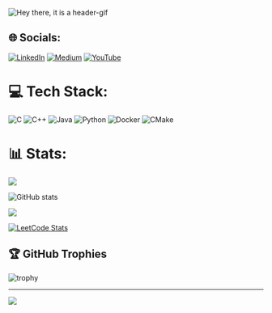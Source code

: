 
![Hey there, it is a header-gif](https://github.com/JiaChangGit/JiaChangGit/blob/main/header.gif)

## 🌐 Socials:
[![LinkedIn](https://img.shields.io/badge/LinkedIn-%230077B5.svg?logo=linkedin&logoColor=white)](https://linkedin.com/in/jia81920) 
[![Medium](https://img.shields.io/badge/Medium-12100E?logo=medium&logoColor=white)](https://medium.com/@xs8qw56h1) 
[![YouTube](https://img.shields.io/badge/YouTube-%23FF0000.svg?logo=YouTube&logoColor=white)](https://youtube.com/@Jia81920) 

# 💻 Tech Stack:
![C](https://img.shields.io/badge/c-%2300599C.svg?style=for-the-badge&logo=c&logoColor=white) ![C++](https://img.shields.io/badge/c++-%2300599C.svg?style=for-the-badge&logo=c%2B%2B&logoColor=white) ![Java](https://img.shields.io/badge/java-%23ED8B00.svg?style=for-the-badge&logo=openjdk&logoColor=white) ![Python](https://img.shields.io/badge/python-3670A0?style=for-the-badge&logo=python&logoColor=ffdd54) ![Docker](https://img.shields.io/badge/docker-%230db7ed.svg?style=for-the-badge&logo=docker&logoColor=white) ![CMake](https://img.shields.io/badge/CMake-%23008FBA.svg?style=for-the-badge&logo=cmake&logoColor=white)

# 📊 Stats:
![](https://github-readme-stats.vercel.app/api/top-langs/?username=JiaChangGit&theme=moltack&hide_border=false&count_private=true&layout=compact)

![GitHub stats](https://github-readme-stats.vercel.app/api?username=JiaChangGit&theme=moltack&hide_border=false&include_all_commits=true&count_private=true&rank_icon=github)

![](https://github-readme-streak-stats.herokuapp.com/?user=JiaChangGit&theme=moltack&hide_border=false&layout=compact)

[![LeetCode Stats](https://leetcard.jacoblin.cool/JiaChangGit?theme=forest&font=Baloo%202&ext=heatmap)](https://leetcode.com/JiaChangGit/)

## 🏆 GitHub Trophies
![trophy](https://github-profile-trophy.vercel.app/?username=JiaChangGit&theme=alduin&no-frame=false&no-bg=true&margin-w=2&rank=-?,-C)

---
[![](https://visitcount.itsvg.in/api?id=JiaChangGit&icon=0&color=0)](https://visitcount.itsvg.in)

<!-- Proudly created with GPRM ( https://gprm.itsvg.in ) -->
